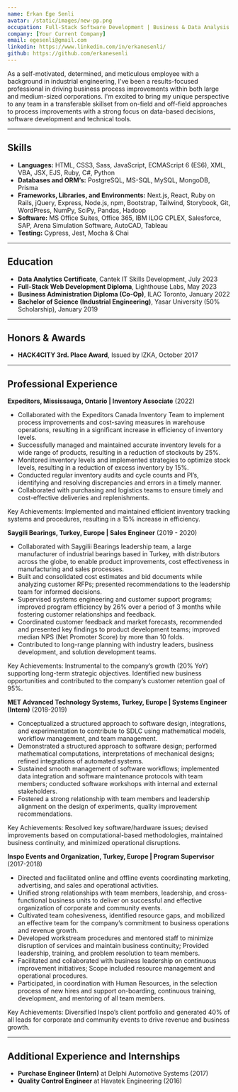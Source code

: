 ```yaml
---
name: Erkan Ege Senli
avatar: /static/images/new-pp.png
occupation: Full-Stack Software Development | Business & Data Analysis
company: [Your Current Company]
email: egesenli@gmail.com
linkedin: https://www.linkedin.com/in/erkanesenli/
github: https://github.com/erkanesenli
---
```


As a self-motivated, determined, and meticulous employee with a background in industrial engineering, I've been a results-focused professional in driving business process improvements within both large and medium-sized corporations. I'm excited to bring my unique perspective to any team in a transferable skillset from on-field and off-field approaches to process improvements with a strong focus on data-based decisions, software development and technical tools.

---

## Skills

- **Languages:** HTML, CSS3, Sass, JavaScript, ECMAScript 6 (ES6), XML, VBA, JSX, EJS, Ruby, C#, Python
- **Databases and ORM’s:** PostgreSQL, MS-SQL, MySQL, MongoDB, Prisma
- **Frameworks, Libraries, and Environments:** Next.js, React, Ruby on Rails, jQuery, Express, Node.js, npm, Bootstrap, Tailwind, Storybook, Git, WordPress, NumPy, SciPy, Pandas, Hadoop
- **Software:** MS Office Suites, Office 365, IBM ILOG CPLEX, Salesforce, SAP, Arena Simulation Software, AutoCAD, Tableau
- **Testing:** Cypress, Jest, Mocha & Chai

---

## Education

- **Data Analytics Certificate**, Cantek IT Skills Development, July 2023
- **Full-Stack Web Development Diploma**, Lighthouse Labs, May 2023
- **Business Administration Diploma (Co-Op)**, ILAC Toronto, January 2022
- **Bachelor of Science (Industrial Engineering)**, Yasar University (50% Scholarship), January 2019

---

## Honors & Awards

- **HACK4CITY 3rd. Place Award**, Issued by IZKA, October 2017

---

## Professional Experience

**Expeditors, Mississauga, Ontario | Inventory Associate** (2022)

- Collaborated with the Expeditors Canada Inventory Team to implement process improvements and cost-saving measures in warehouse operations, resulting in a significant increase in efficiency of inventory levels.
- Successfully managed and maintained accurate inventory levels for a wide range of products, resulting in a reduction of stockouts by 25%.
- Monitored inventory levels and implemented strategies to optimize stock levels, resulting in a reduction of excess inventory by 15%.
- Conducted regular inventory audits and cycle counts and PI’s, identifying and resolving discrepancies and errors in a timely manner.
- Collaborated with purchasing and logistics teams to ensure timely and cost-effective deliveries and replenishments.

Key Achievements: Implemented and maintained efficient inventory tracking systems and procedures, resulting in a 15% increase in efficiency.

**Saygili Bearings, Turkey, Europe | Sales Engineer** (2019 - 2020)

- Collaborated with Saygilii Bearings leadership team, a large manufacturer of industrial bearings based in Turkey, with distributors across the globe, to enable product improvements, cost effectiveness in manufacturing and sales processes.
- Built and consolidated cost estimates and bid documents while analyzing customer RFPs; presented recommendations to the leadership team for informed decisions.
- Supervised systems engineering and customer support programs; improved program efficiency by 26% over a period of 3 months while fostering customer relationships and feedback.
- Coordinated customer feedback and market forecasts, recommended and presented key findings to product development teams; improved median NPS (Net Promoter Score) by more than 10 folds.
- Contributed to long-range planning with industry leaders, business development, and solution development teams.

Key Achievements: Instrumental to the company’s growth (20% YoY) supporting long-term strategic objectives. Identified new business opportunities and contributed to the company’s customer retention goal of 95%.

**MET Advanced Technology Systems, Turkey, Europe | Systems Engineer (Intern)** (2018-2019)

- Conceptualized a structured approach to software design, integrations, and experimentation to contribute to SDLC using mathematical models, workflow management, and team management.
- Demonstrated a structured approach to software design; performed mathematical computations, interpretations of mechanical designs; refined integrations of automated systems.
- Sustained smooth management of software workflows; implemented data integration and software maintenance protocols with team members; conducted software workshops with internal and external stakeholders.
- Fostered a strong relationship with team members and leadership alignment on the design of experiments, quality improvement recommendations.

Key Achievements: Resolved key software/hardware issues; devised improvements based on computational-based methodologies, maintained business continuity, and minimized operational disruptions.

**Inspo Events and Organization, Turkey, Europe | Program Supervisor** (2017-2018)

- Directed and facilitated online and offline events coordinating marketing, advertising, and sales and operational activities.
- Unified strong relationships with team members, leadership, and cross-functional business units to deliver on successful and effective organization of corporate and community events.
- Cultivated team cohesiveness, identified resource gaps, and mobilized an effective team for the company’s commitment to business operations and revenue growth.
- Developed workstream procedures and mentored staff to minimize disruption of services and maintain business continuity; Provided leadership, training, and problem resolution to team members.
- Facilitated and collaborated with business leadership on continuous improvement initiatives; Scope included resource management and operational procedures.
- Participated, in coordination with Human Resources, in the selection process of new hires and support on-boarding, continuous training, development, and mentoring of all team members.

Key Achievements: Diversified Inspo’s client portfolio and generated 40% of all leads for corporate and community events to drive revenue and business growth.

---

## Additional Experience and Internships

- **Purchase Engineer (Intern)** at Delphi Automotive Systems (2017)
- **Quality Control Engineer** at Havatek Engineering (2016)
